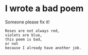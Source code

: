 # I wrote a bad poem
Someone please fix it!

    Roses are not always red,
    violets are blue,
    this poem is bad,
    or not
    because I already have another job.
